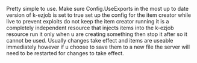 Pretty simple to use. Make sure Config.UseExports in the most up to date version of k-ezjob is set to true
set up the config for the item creator while live to prevent exploits do not keep the item creator running it is a completely independent resource that injects items into the k-ezjob resource run it only when u are creating something then stop it after so it cannot be used. Usually changes take effect and items are useable immediately however if u choose to save them to a new file the server will need to be restarted for changes to take effect.